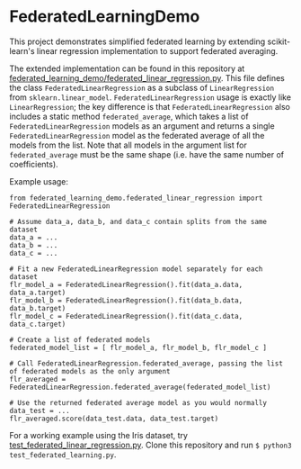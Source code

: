 # FederatedLearningDemo
This project demonstrates simplified federated learning by extending scikit-learn's linear regression implementation to support federated averaging.

The extended implementation can be found in this repository at [federated_learning_demo/federated_linear_regression.py](federated_learning_demo/federated_linear_regression.py). This file defines the class `FederatedLinearRegression` as a subclass of `LinearRegression` from `sklearn.linear_model`. `FederatedLinearRegression` usage is exactly like `LinearRegression`; the key difference is that `FederatedLinearRegression` also includes a static method `federated_average`, which takes a list of `FederatedLinearRegression` models as an argument and returns a single `FederatedLinearRegression` model as the federated average of all the models from the list. Note that all models in the argument list for `federated_average` must be the same shape (i.e. have the same number of coefficients).

Example usage:
```
from federated_learning_demo.federated_linear_regression import FederatedLinearRegression

# Assume data_a, data_b, and data_c contain splits from the same dataset
data_a = ...
data_b = ...
data_c = ...

# Fit a new FederatedLinearRegression model separately for each dataset
flr_model_a = FederatedLinearRegression().fit(data_a.data, data_a.target)
flr_model_b = FederatedLinearRegression().fit(data_b.data, data_b.target)
flr_model_c = FederatedLinearRegression().fit(data_c.data, data_c.target)

# Create a list of federated models
federated_model_list = [ flr_model_a, flr_model_b, flr_model_c ]

# Call FederatedLinearRegression.federated_average, passing the list of federated models as the only argument
flr_averaged = FederatedLinearRegression.federated_average(federated_model_list)

# Use the returned federated average model as you would normally
data_test = ...
flr_averaged.score(data_test.data, data_test.target)
```

For a working example using the Iris dataset, try [test_federated_linear_regression.py](test_federated_linear_regression.py). Clone this repository and run `$ python3 test_federated_learning.py`.
